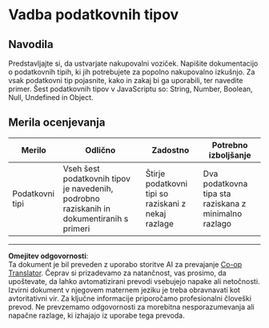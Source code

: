 <!--
CO_OP_TRANSLATOR_METADATA:
{
  "original_hash": "de0ec12c337394806425c7fd2f003b62",
  "translation_date": "2025-10-03T10:58:49+00:00",
  "source_file": "2-js-basics/1-data-types/assignment.md",
  "language_code": "sl"
}
-->
# Vadba podatkovnih tipov

## Navodila

Predstavljajte si, da ustvarjate nakupovalni voziček. Napišite dokumentacijo o podatkovnih tipih, ki jih potrebujete za popolno nakupovalno izkušnjo. Za vsak podatkovni tip pojasnite, kako in zakaj bi ga uporabili, ter navedite primer. Šest podatkovnih tipov v JavaScriptu so: String, Number, Boolean, Null, Undefined in Object.

## Merila ocenjevanja

Merilo | Odlično | Zadostno | Potrebno izboljšanje
--- | --- | --- | --- |
Podatkovni tipi | Vseh šest podatkovnih tipov je navedenih, podrobno raziskanih in dokumentiranih s primeri | Štirje podatkovni tipi so raziskani z nekaj razlage | Dva podatkovna tipa sta raziskana z minimalno razlago |

---

**Omejitev odgovornosti**:  
Ta dokument je bil preveden z uporabo storitve AI za prevajanje [Co-op Translator](https://github.com/Azure/co-op-translator). Čeprav si prizadevamo za natančnost, vas prosimo, da upoštevate, da lahko avtomatizirani prevodi vsebujejo napake ali netočnosti. Izvirni dokument v njegovem maternem jeziku je treba obravnavati kot avtoritativni vir. Za ključne informacije priporočamo profesionalni človeški prevod. Ne prevzemamo odgovornosti za morebitna nesporazumevanja ali napačne razlage, ki izhajajo iz uporabe tega prevoda.